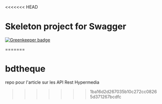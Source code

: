 <<<<<<< HEAD
# Skeleton project for Swagger

[![Greenkeeper badge](https://badges.greenkeeper.io/lynchmaniac/bdtheque_swagger_node.svg)](https://greenkeeper.io/)

=======
# bdtheque
repo pour l'article sur les API Rest Hypermedia
>>>>>>> 1ba16d2d267035b10c272cc08265d371267bcdfc
